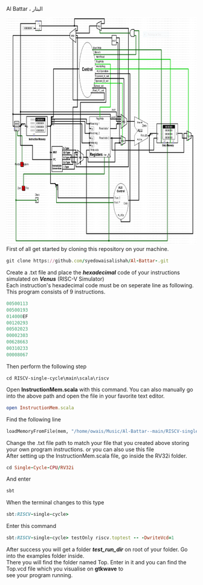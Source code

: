 Al Battar ، البتار

<img src='https://github.com/syedowaisalishah/Al-Battar-/blob/main/Single%20Cycle%20RISC-V%20Core.png' height=600 width=100%>
<br>
First of all get started by cloning this repository on your machine.

```ruby
git clone https://github.com/syedowaisalishah/Al-Battar-.git
```

Create a .txt file and place the ***hexadecimal*** code of your instructions simulated on ***Venus*** (RISC-V Simulator)\
Each instruction's hexadecimal code must be on seperate line as following. This program consists of 9 instructions.

```ruby
00500113
00500193
014000EF
00120293
00502023
00002303
00628663
00310233
00008067
```
Then perform the following step
```
cd RISCV-single-cycle\main\scala\riscv
```
Open **InstructionMem.scala** with this command. You can also manually go into the above path and open the file in your favorite text editor.
```ruby
open InstructionMem.scala
```
Find the following line
``` python
loadMemoryFromFile(mem, "/home/owais/Music/Al-Battar--main/RISCV-single-cycle/src/main/scala/riscv/file.txt")
```
Change the .txt file path to match your file that you created above storing your own program instructions. or you can also use this file\
After setting up the InstructionMem.scala file, go inside the RV32i folder.
```ruby
cd Single-Cycle-CPU/RV32i
```


And enter
```ruby
sbt
```
When the terminal changes to this type
```ruby
sbt:RISCV-single-cycle>
```
Enter this command
```ruby
sbt:RISCV-single-cycle> testOnly riscv.toptest -- -DwriteVcd=1
```

After success you will get a folder ***test_run_dir*** on root of your folder. Go into the examples folder inside.\
There you will find the folder named Top. Enter in it and you can find the Top.vcd file which you visualise on **gtkwave** to\
see your program running.
